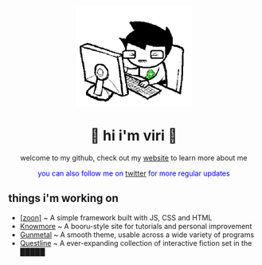 <p align="center"><img src="https://github.com/v1r1/imgs-with-transparent-backgrounds/blob/master/games/gifs/john_typing.gif?raw=true" height="200"></p>
<h1 align="center">💚 hi i'm <bold>viri</bold> 💚</h1>

<p align="center">welcome to my github, check out my <a href="https://viri.space">website</a> to learn more about me</p>
<p align="center"><font color="blue">you can also follow me on <a href="https://twitter.com/_viri_">twitter</a> for more regular updates</font></p>

<h2>things i'm working on</h2>
<ul>
  <li><a href="https://github.com/vaynwork/zoon">[zoon]</a> ~ A simple framework built with JS, CSS and HTML</li>
  <li><a href="https://github.com/vaynwork/knowmore">Knowmore</a> ~ A booru-style site for tutorials and personal improvement</li>
  <li><a href="https://github.com/vaynwork/gunmetal">Gunmetal</a> ~ A smooth theme, usable across a wide variety of programs</li>
  <li><a href="https://github.com/vaynwork/questline">Questline</a> ~ A ever-expanding collection of interactive fiction set in the █████</li>
<ul>
